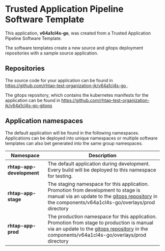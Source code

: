 # Trusted Application Pipeline Software Template

This application, **v64a1cl4s-go**, was created from a Trusted Application Pipeline Software Template.

The software templates create a new source and gitops deployment repositories with a sample source application. 

## Repositories

The source code for your application can be found in [https://github.com/rhtap-test-organization-jk/v64a1cl4s-go ](https://github.com/rhtap-test-organization-jk/v64a1cl4s-go ).
 
The gitops repository, which contains the kubernetes manifests for the application can be found in 
[https://github.com/rhtap-test-organization-jk/v64a1cl4s-go-gitops ](https://github.com/rhtap-test-organization-jk/v64a1cl4s-go-gitops ) 

## Application namespaces 

The default application will be found in the following namespaces. Applications can be deployed into unique namespaces or multiple software templates can also bet generated into the same group namespaces.  

|  Namespace   |  Description   |  
| -------- | -------- |   
| **rhtap-app-development** | The default application during development. Every build will be deployed to this namespace for testing. | 
| **rhtap-app-stage** | The staging namespace for this application. Promotion from development to stage is manual via an update to the [gitops repository](https://github.com/rhtap-test-organization-jk/v64a1cl4s-go-gitops ) in the components/v64a1cl4s-go/overlays/prod directory |  
| **rhtap-app-prod** | The production namespace for this application. Promotion from stage to production is manual via an update to the [gitops repository](https://github.com/rhtap-test-organization-jk/v64a1cl4s-go-gitops ) in the components/v64a1cl4s-go/overlays/prod directory | 